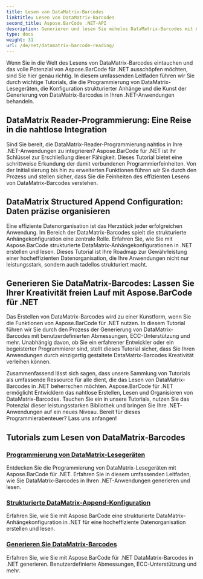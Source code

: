 ```yaml
---
title: Lesen von DataMatrix-Barcodes
linktitle: Lesen von DataMatrix-Barcodes
second_title: Aspose.BarCode .NET-API
description: Generieren und lesen Sie mühelos DataMatrix-Barcodes mit Aspose.BarCode für .NET. Tauchen Sie ein in die Programmierung von DataMatrix-Readern und die strukturierte Append-Konfiguration.
type: docs
weight: 31
url: /de/net/datamatrix-barcode-reading/
---
```


Wenn Sie in die Welt des Lesens von DataMatrix-Barcodes eintauchen und das volle Potenzial von Aspose.BarCode für .NET ausschöpfen möchten, sind Sie hier genau richtig. In diesem umfassenden Leitfaden führen wir Sie durch wichtige Tutorials, die die Programmierung von DataMatrix-Lesegeräten, die Konfiguration strukturierter Anhänge und die Kunst der Generierung von DataMatrix-Barcodes in Ihren .NET-Anwendungen behandeln.

## DataMatrix Reader-Programmierung: Eine Reise in die nahtlose Integration

Sind Sie bereit, die DataMatrix-Reader-Programmierung nahtlos in Ihre .NET-Anwendungen zu integrieren? Aspose.BarCode für .NET ist Ihr Schlüssel zur Erschließung dieser Fähigkeit. Dieses Tutorial bietet eine schrittweise Erkundung der damit verbundenen Programmierfeinheiten. Von der Initialisierung bis hin zu erweiterten Funktionen führen wir Sie durch den Prozess und stellen sicher, dass Sie die Feinheiten des effizienten Lesens von DataMatrix-Barcodes verstehen.

## DataMatrix Structured Append Configuration: Daten präzise organisieren

Eine effiziente Datenorganisation ist das Herzstück jeder erfolgreichen Anwendung. Im Bereich der DataMatrix-Barcodes spielt die strukturierte Anhängekonfiguration eine zentrale Rolle. Erfahren Sie, wie Sie mit Aspose.BarCode strukturierte DataMatrix-Anhängekonfigurationen in .NET erstellen und lesen. Dieses Tutorial ist Ihre Roadmap zur Gewährleistung einer hocheffizienten Datenorganisation, die Ihre Anwendungen nicht nur leistungsstark, sondern auch tadellos strukturiert macht.

## Generieren Sie DataMatrix-Barcodes: Lassen Sie Ihrer Kreativität freien Lauf mit Aspose.BarCode für .NET

Das Erstellen von DataMatrix-Barcodes wird zu einer Kunstform, wenn Sie die Funktionen von Aspose.BarCode für .NET nutzen. In diesem Tutorial führen wir Sie durch den Prozess der Generierung von DataMatrix-Barcodes mit benutzerdefinierten Abmessungen, ECC-Unterstützung und mehr. Unabhängig davon, ob Sie ein erfahrener Entwickler oder ein begeisterter Programmierer sind, stellt dieses Tutorial sicher, dass Sie Ihren Anwendungen durch einzigartig gestaltete DataMatrix-Barcodes Kreativität verleihen können.

Zusammenfassend lässt sich sagen, dass unsere Sammlung von Tutorials als umfassende Ressource für alle dient, die das Lesen von DataMatrix-Barcodes in .NET beherrschen möchten. Aspose.BarCode für .NET ermöglicht Entwicklern das nahtlose Erstellen, Lesen und Organisieren von DataMatrix-Barcodes. Tauchen Sie ein in unsere Tutorials, nutzen Sie das Potenzial dieser leistungsstarken Bibliothek und bringen Sie Ihre .NET-Anwendungen auf ein neues Niveau. Bereit für dieses Programmierabenteuer? Lass uns anfangen!
## Tutorials zum Lesen von DataMatrix-Barcodes
### [Programmierung von DataMatrix-Lesegeräten](./datamatrix-reader-programming/)
Entdecken Sie die Programmierung von DataMatrix-Lesegeräten mit Aspose.BarCode für .NET. Erfahren Sie in diesem umfassenden Leitfaden, wie Sie DataMatrix-Barcodes in Ihren .NET-Anwendungen generieren und lesen.
### [Strukturierte DataMatrix-Append-Konfiguration](./datamatrix-structured-append-configuration/)
Erfahren Sie, wie Sie mit Aspose.BarCode eine strukturierte DataMatrix-Anhängekonfiguration in .NET für eine hocheffiziente Datenorganisation erstellen und lesen.
### [Generieren Sie DataMatrix-Barcodes](./datamatrix-versions/)
Erfahren Sie, wie Sie mit Aspose.BarCode für .NET DataMatrix-Barcodes in .NET generieren. Benutzerdefinierte Abmessungen, ECC-Unterstützung und mehr.
